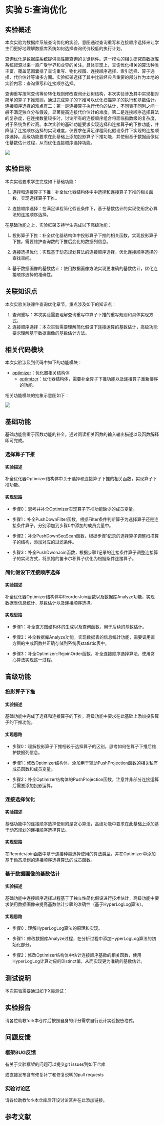 # 实验 5:查询优化

## 实验概述
本次实验为数据库系统查询优化的实验，意图通过查询重写和连接顺序选择来让学生们更好地理解数据库系统如何选择查询代价较低的执行计划。

查询优化是数据库系统提供高性能查询的关键组件。这一模块的相关研究自数据库系统起源以来一直广受学界和业界的关注。具体实现上，查询优化相关的算法种类丰富，覆盖范围囊括了查询重写、物化视图、连接顺序选择、索引选择、算子选择、代价估计等诸多方面。实验框架选择了其中比较经典且重要的部分作为本地的实验内容：查询重写和连接顺序选择。

查询重写按照查询等价转化规则修改查询计划树结构，本次实验涉及其中实现相对简单的算子下推规则，通过完成算子的下推可以优化扫描算子的执行和基数估计。连接顺序选择的难点有二：第一是连接算子执行代价的估计，不同表不同列之间一般不满足独立分布假设，显著提高连接代价估计的难度。第二是连接顺序选择算法的复杂度，在连接数量较多时，讨论所有的连接顺序组合将面临指数级的复杂度，对于系统负担过高。本次实验的基础功能要求实现选择和连接算子的下推功能，并降低了连接顺序选择的实现难度，仅要求在满足课程简化假设条件下实现的连接顺序选择。高级功能要求在此基础上添加投影算子下推功能，并使用基于数据画像优化基数估计过程，从而优化连接顺序选择功能。

![](./pics/lab5-overview.svg) 

## 实验目标
本次实验要求学生完成如下基础功能：

1. 选择和连接算子下推：补全优化器结构体中中选择和连接算子下推的相关函数，实现选择算子下推。

2. 连接顺序选择：在满足课程简化假设条件下，基于基数估计的实现使用贪心算法的连接顺序选择。

在基础功能之上，实验框架支持学生完成以下高级功能：

1. 投影算子下推：补全优化器结构体中投影算子下推的相关函数，实现投影算子下推。需要维护查询数的下推后变化的数据列信息。

2. 连接选择优化：实现基于动态规划算法的连接顺序选择，优化连接顺序选择的查找空间。

2. 基于数据画像的基数估计：使用数据画像方法实现更准确的基数估计，优化连接顺序选择的准确性。

## 关联知识点

本次实验关联课件查询优化章节，重点涉及如下的知识点：

1. 查询重写：本次实验需要理解查询重写中算子下推的重写规则和具体实现方式。
2. 连接顺序选择：本次实验需要理解简化假设下连接运算的基数估计，高级功能要求理解基于数据画像的基数估计方法。

## 相关代码模块
本次实验涉及到代码中如下的功能模块：

- [optimizer](https://git.tsinghua.edu.cn/dbtrain/dbtrain-lab/-/blob/master/src/optimizer)：优化器相关结构体
    - [optimizer](https://git.tsinghua.edu.cn/dbtrain/dbtrain-lab/-/blob/master/src/optimizer)：优化器结构体，需要补全算子下推功能以及连接算子重新排序的功能。

<!--TODO:添加Analyze相关函数-->

相关功能模块的抽象示意图如下：

![](./pics/lab5-details.svg)

## 基础功能

基础功能侧重于函数功能的补全，通过阅读相关函数的输入输出描述以及函数解释即可完成。

### 选择算子下推

#### 实验描述

补全优化器Optimizer结构体中关于选择和连接算子下推的相关函数，实现算子下推功能。

#### 实现思路

- 步骤0：思考并补全Optimizer实现算子下推功能缺少的成员变量。

- 步骤1：补全PushDownFilter函数，根据Filter条件判断算子为选择算子还是连接条件算子，分别添加到步骤0中添加的成员变量中。

- 步骤2：补全PushDownSeqScan函数，根据步骤1记录的选择算子调整扫描算子的结构，添加对应的过滤条件。

- 步骤3：补全PushDwonJoin函数，根据步骤1记录的连接条件算子调整连接算子的实现方式，将原始的笛卡尔积算子优化为根据条件连接算子。

### 简化假设下连接顺序选择

#### 实验描述

补全优化器Optimizer结构体中ReorderJoin函数以及数据库Analyze功能，实现数据表信息统计、基数估计以及连接顺序选择。

#### 实现思路

- 步骤1：补全直方图结构体的生成以及查询函数，用于后续的基数估计。

- 步骤2：补全数据库Analyze功能，实现数据表的信息统计功能，需要调用直方图的生成函数并正确存储到系统表statistic表中。

- 步骤3：补全Optimizer::RejoinOrder函数，补全连接顺序选择算法，使用贪心算法实现这一过程。


## 高级功能

### 投影算子下推

#### 实验描述

基础功能中完成了选择和连接算子的下推，高级功能中要求在此基础上添加投影算子的下推功能。

#### 实现思路

- 步骤0：理解投影算子下推相较于选择算子的区别，思考如何在算子下推后维护数据列信息。

- 步骤1：修改Optimizer结构体，添加用于辅助PushProjection函数的相关私有成员函数和成员变量。

- 步骤2：补全Optimizer结构体的PushProjection函数，注意并非部分连接运算后需要添加投影运算。

### 连接选择优化

#### 实验描述

基础功能中的连接顺序选择使用的是贪心算法，高级功能中要求在此基础上添加基于动态规划的连接顺序选择算法。

#### 实现思路

在ReorderJoin函数中基于连接种类选择使用的算法类型，并在Optimizer中添加基于动态规划的连接顺序选择算法的成员函数。

### 基于数据画像的基数估计

#### 实验描述

基础功能中连接顺序选择过程基于了独立性简化假设进行技术估计，高级功能中要求使用数据画像来提高基数估计步骤的准确性（基于HyperLogLog算法）。

#### 实现思路

- 步骤0：理解HyperLogLog算法的原理和实现。

- 步骤1：修改数据库Analyze过程，在分析过程中添加HyperLogLog算法的初始化部分。

- 步骤2：修改Optimizer结构体中估计连接顺序基数的相关函数，使用HyperLogLog计算对应的Distinct值，从而实现更为准确的基数估计。

<!--TODO:添加部分教材中的示意图-->

## 测试说明
本次实验需要通过如下X类测试：

## 实验报告
请各位助教fork本仓库后按照自身的评分需求自行设计实验报告格式。

## 问题反馈

### 框架BUG反馈
有关于实验框架的问题可以提交git issues到如下仓库

或直接发布含有修复补丁和修复说明的pull requests

### 实验讨论区
请各位助教fork本仓库后开设讨论区并在此添加链接。


## 参考文献
